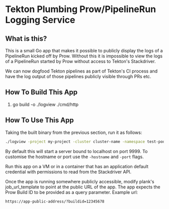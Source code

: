 # Tekton Plumbing Prow/PipelineRun Logging Service

## What is this?

This is a small Go app that makes it possible to publicly display the logs of
a PipelineRun kicked off by Prow. Without this it is impossible to view the
logs of a PipelineRun started by Prow without access to Tekton's Stackdriver.

We can now dogfood Tekton pipelines as part of Tekton's CI process and have
the log output of those pipelines publicly visible through PRs etc.

## How To Build This App

1. go build -o ./logview ./cmd/http

## How To Use This App

Taking the built binary from the previous section, run it as follows:

```bash
./logview -project my-project -cluster cluster-name -namespace test-pods
```

By default this will start a server bound to localhost on port 9999. To
customise the hostname or port use the `-hostname` and `-port` flags.

Run this app on a VM or in a container that has an application default
credential with permissions to read from the Stackdriver API.

Once the app is running somewhere publicly accessible, modify plank's
job_url_template to point at the public URL of the app. The app expects
the Prow Build ID to be provided as a query parameter. Example url:

```
https://app-public-address/?buildid=12345678
```
